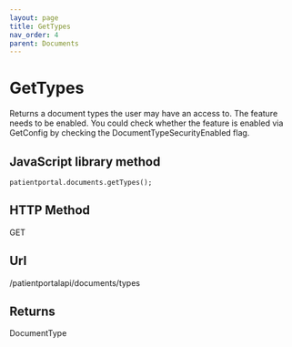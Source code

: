 ```yaml
---
layout: page
title: GetTypes
nav_order: 4
parent: Documents
---
```


# GetTypes

Returns a document types the user may have an access to. The feature needs to be enabled. You could check whether the feature is enabled via GetConfig by checking the DocumentTypeSecurityEnabled flag.

## JavaScript library method

```
patientportal.documents.getTypes();
```

## HTTP Method

GET

## ****Url****

/patientportalapi/documents/types

## Returns

DocumentType
